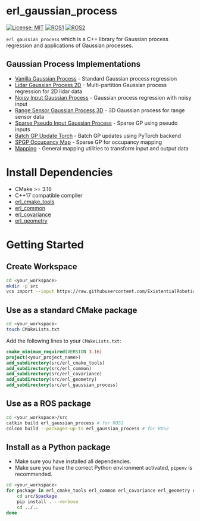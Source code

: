 erl_gaussian_process
====================

[![License: MIT](https://img.shields.io/badge/License-MIT-yellow.svg)](https://opensource.org/licenses/MIT)
[![ROS1](https://img.shields.io/badge/ROS1-noetic-blue)](http://wiki.ros.org/)
[![ROS2](https://img.shields.io/badge/ROS2-humble-blue)](https://docs.ros.org/)

`erl_gaussian_process` which is a C++ library for Gaussian process regression and applications of Gaussian processes.

## Gaussian Process Implementations

- [Vanilla Gaussian Process](include/erl_gaussian_process/vanilla_gp.hpp) - Standard Gaussian process regression
- [Lidar Gaussian Process 2D](include/erl_gaussian_process/lidar_gp_2d.hpp) - Multi-partition Gaussian process regression for 2D lidar data
- [Noisy Input Gaussian Process](include/erl_gaussian_process/noisy_input_gp.hpp) - Gaussian process regression with noisy input
- [Range Sensor Gaussian Process 3D](include/erl_gaussian_process/range_sensor_gp_3d.hpp) - 3D Gaussian process for range sensor data
- [Sparse Pseudo Input Gaussian Process](include/erl_gaussian_process/sparse_pseudo_input_gp.hpp) - Sparse GP using pseudo inputs
- [Batch GP Update Torch](include/erl_gaussian_process/batch_gp_update_torch.hpp) - Batch GP updates using PyTorch backend
- [SPGP Occupancy Map](include/erl_gaussian_process/spgp_occupancy_map.hpp) - Sparse GP for occupancy mapping
- [Mapping](include/erl_gaussian_process/mapping.hpp) - General mapping utilities to transform input and output data

# Install Dependencies

- CMake >= 3.16
- C++17 compatible compiler
- [erl_cmake_tools](https://github.com/ExistentialRobotics/erl_cmake_tools)
- [erl_common](https://github.com/ExistentialRobotics/erl_common)
- [erl_covariance](https://github.com/ExistentialRobotics/erl_covariance)
- [erl_geometry](https://github.com/ExistentialRobotics/erl_geometry)

# Getting Started

## Create Workspace

```bash
cd <your_workspace>
mkdir -p src
vcs import --input https://raw.githubusercontent.com/ExistentialRobotics/erl_gaussian_process/main/erl_gaussian_process.repos src
```

## Use as a standard CMake package

```bash
cd <your_workspace>
touch CMakeLists.txt
```

Add the following lines to your `CMakeLists.txt`:

```cmake
cmake_minimum_required(VERSION 3.16)
project(<your_project_name>)
add_subdirectory(src/erl_cmake_tools)
add_subdirectory(src/erl_common)
add_subdirectory(src/erl_covariance)
add_subdirectory(src/erl_geometry)
add_subdirectory(src/erl_gaussian_process)
```

## Use as a ROS package

```bash
cd <your_workspace>/src
catkin build erl_gaussian_process # for ROS1
colcon build --packages-up-to erl_gaussian_process # for ROS2
```

## Install as a Python package

- Make sure you have installed all dependencies.
- Make sure you have the correct Python environment activated, `pipenv` is recommended.

```bash
cd <your_workspace>
for package in erl_cmake_tools erl_common erl_covariance erl_geometry erl_gaussian_process; do
    cd src/$package
    pip install . --verbose
    cd ../..
done
```
